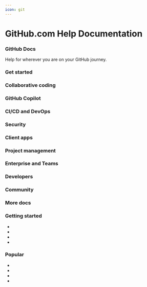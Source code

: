 ```yaml
---
icon: git
---
```


# GitHub.com Help Documentation

### GitHub Docs <a href="#title-h1" id="title-h1"></a>

Help for wherever you are on your GitHub journey.

### Get started

### Collaborative coding

### GitHub Copilot

### CI/CD and DevOps

### Security

### Client apps

### Project management

### Enterprise and Teams

### Developers

### Community

### More docs

### Getting started

*
*
*
*

### Popular

*
*
*
*
